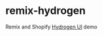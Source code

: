 # remix-hydrogen

Remix and Shopify [Hydrogen UI](https://shopify.dev/custom-storefronts/hydrogen/alternate-frameworks#get-started-with-hydrogen-ui) demo

